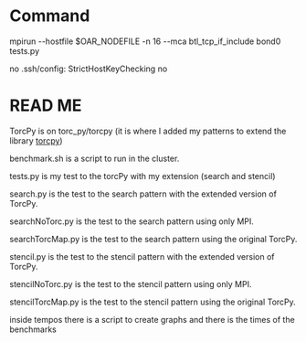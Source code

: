 # Command
mpirun --hostfile $OAR_NODEFILE -n 16 --mca btl_tcp_if_include bond0 tests.py

no .ssh/config:
StrictHostKeyChecking no


# READ ME
TorcPy is on torc_py/torcpy (it is where I added my patterns to extend the library [torcpy](https://github.com/pinto6/tese_torcpy/tree/main/torc_py/torcpy))

benchmark.sh is a script to run in the cluster.

tests.py is my test to the torcPy with my extension (search and stencil)

search.py is the test to the search pattern with the extended version of TorcPy. 

searchNoTorc.py is the test to the search pattern using only MPI.

searchTorcMap.py is the test to the search pattern using the original TorcPy.

stencil.py is the test to the stencil pattern with the extended version of TorcPy. 

stencilNoTorc.py is the test to the stencil pattern using only MPI.

stencilTorcMap.py is the test to the stencil pattern using the original TorcPy.

inside tempos there is a script to create graphs and there is the times of the benchmarks
